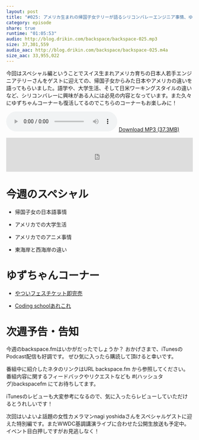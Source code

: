 ```yaml
---
layout: post
title: "#025: アメリカ生まれの帰国子女テリーが語るシリコンバレーエンジニア事情、ゆずちゃんも復活！"
category: episode
share: true
runtime: "01:05:53"
audio: http://blog.drikin.com/backspace/backspace-025.mp3
size: 37,301,559
audio_aac: http://blog.drikin.com/backspace/backspace-025.m4a
size_aac: 33,955,022
---
```


今回はスペシャル編ということでスイス生まれアメリカ育ちの日本人若手エンジニアテリーさんをゲストに迎えての、帰国子女からみた日本やアメリカの違いを語ってもらいました。語学や、大学生活、そして日米ワーキングスタイルの違いなど、シリコンバレーに興味がある人には必見の内容となっています。また久々にゆずちゃんコーナーも復活してるのでこちらのコーナーもお楽しみに！

<audio src="http://blog.drikin.com/backspace/backspace-025.mp3" controls preload></audio>
[Download MP3 (37.3MB)](http://blog.drikin.com/backspace/backspace-025.mp3)

<iframe src="http://backspace.fm/subscribes.html" width="100%" height="92" scrolling="no" frameborder="0"></iframe>

# 今週のスペシャル

- 帰国子女の日本語事情

- アメリカでの大学生活

- アメリカでのアニメ事情

- 東海岸と西海岸の違い

# ゆずちゃんコーナー

- [やついフェスチケット即完売](http://natalie.mu/music/news/117170)

- [Coding schoolあれこれ](http://www.sfgate.com/business/networth/article/Coding-boot-camps-offer-opportunities-stir-5451244.php#photo-6249219)


# 次週予告・告知

今週のbackspace.fmはいかがだったでしょうか？
おかげさまで、iTunesのPodcast配信も好調です。
ぜひ気に入ったら購読して頂けると幸いです。

番組中に紹介したネタのリンクはURL backspace.fm から参照してください。
番組内容に関するフィードバックやリクエストなども #(ハッシュタグ)backspacefm にてお待ちしてます。

iTunesのレビューも大変参考になるので、気に入ったらレビューしていただけるとうれしいです！

次回はいよいよ話題の女性カメラマンnagi yoshidaさんをスペシャルゲストに迎えた特別編です。またWWDC基調講演ライブに合わせた公開生放送も予定中。イベント目白押しですがお見逃しなく！

